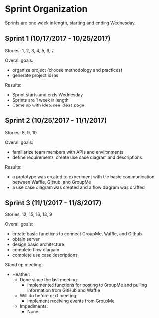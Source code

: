 # Sprint Organization
  Sprints are one week in length, starting and ending Wednesday.

## Sprint 1 (10/17/2017 - 10/25/2017)
Stories: 1, 2, 3, 4, 5, 6, 7

Overall goals:
  - organize project (choose methodology and practices)
  - generate project ideas

Results:
  - Sprint starts and ends Wednesday
  - Sprints are 1 week in length
  - Came up with idea: [see ideas page](Ideas.md)

## Sprint 2 (10/25/2017 - 11/1/2017)
Stories: 8, 9, 10

Overall goals:
  - familiarize team members with APIs and environments
  - define requirements, create use case diagram and descriptions

Results:
  - a prototype was created to experiment with the basic communication between Waffle, Github, and GroupMe
  - a use case diagram was created and a flow diagram was drafted

## Sprint 3 (11/1/2017 - 11/8/2017)
Stories: 12, 15, 16, 13, 9

Overall goals:
  - create basic functions to connect GroupMe, Waffle, and Github
  - obtain server
  - design basic architecture
  - complete flow diagram
  - complete use case descriptions

Stand up meeting:
  - Heather:
    - Done since the last meeting:
      - Implemented functions for posting to GroupMe and pulling information from GitHub and Waffle
    - Will do before next meeting:
      - Implement receiving events from GroupMe
    - Impediments:
      - None
